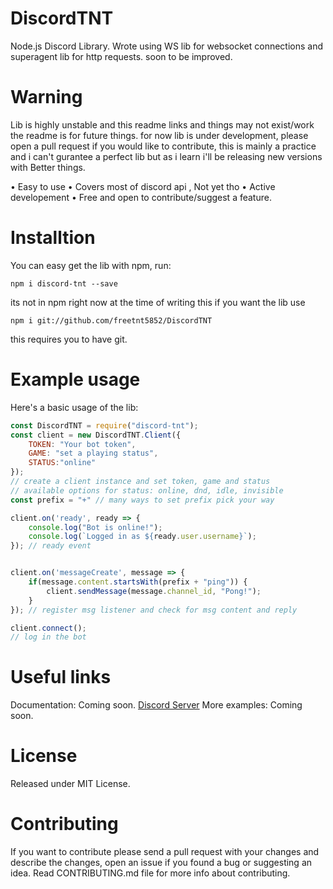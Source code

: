 # DiscordTNT
Node.js Discord Library.
Wrote using WS lib for websocket connections and superagent lib for http requests.
soon to be improved.
# Warning
Lib is highly unstable and this readme links and things may not exist/work the readme is for future things. for now lib is under development, please open a pull request if you would like to contribute, this is mainly a practice and i can't gurantee a perfect lib but as i learn i'll be releasing new versions with Better things.

• Easy to use
• Covers most of discord api , Not yet tho
• Active developement
• Free and open to contribute/suggest a feature.

# Installtion
You can easy get the lib with npm, run:
```
npm i discord-tnt --save
```
its not in npm right now at the time of writing this if you want the lib use
```
npm i git://github.com/freetnt5852/DiscordTNT
```
this requires you to have git.

# Example usage
Here's a basic usage of the lib:
```js
const DiscordTNT = require("discord-tnt");
const client = new DiscordTNT.Client({
	TOKEN: "Your bot token",
	GAME: "set a playing status",
	STATUS:"online" 
});
// create a client instance and set token, game and status
// available options for status: online, dnd, idle, invisible
const prefix = "+" // many ways to set prefix pick your way

client.on('ready', ready => {
	console.log("Bot is online!");
	console.log(`Logged in as ${ready.user.username}`);
}); // ready event


client.on('messageCreate', message => {
	if(message.content.startsWith(prefix + "ping")) {
		client.sendMessage(message.channel_id, "Pong!");
	}
}); // register msg listener and check for msg content and reply

client.connect();
// log in the bot
```


# Useful links
Documentation: Coming soon.
[Discord Server](https://discord.gg/CkY2dpr)
More examples: Coming soon.

# License
Released under MIT License.

# Contributing
If you want to contribute please send a pull request with your changes and describe the changes, open an issue if you found a bug or suggesting an idea. Read CONTRIBUTING.md file for more info about contributing.